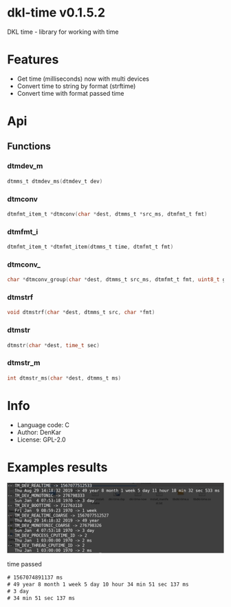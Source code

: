 dkl-time v0.1.5.2
============================
DKL time - library for working with time

# Features

* Get time (milliseconds) now with multi devices
* Convert time to string by format (strftime)
* Convert time with format passed time

# Api

## Functions

### dtmdev_m
```C
dtmms_t dtmdev_ms(dtmdev_t dev)
```
### dtmconv
```C
dtmfmt_item_t *dtmconv(char *dest, dtmms_t *src_ms, dtmfmt_t fmt)
```
### dtmfmt_i
```C
dtmfmt_item_t *dtmfmt_item(dtmms_t time, dtmfmt_t fmt)
```
### dtmconv_
```C
char *dtmconv_group(char *dest, dtmms_t src_ms, dtmfmt_t fmt, uint8_t groups, _Bool is_empty)
```
### dtmstrf
```C
void dtmstrf(char *dest, dtmms_t src, char *fmt)
```
### dtmstr
```C
dtmstr(char *dest, time_t sec)
```
### dtmstr_m
```C
int dtmstr_ms(char *dest, dtmms_t ms)
```

# Info

* Language code: C
* Author: DenKar
* License: GPL-2.0

# Examples results

![Result](/screenshots/now.png)

time passed
```
# 1567074891137 ms
# 49 year 8 month 1 week 5 day 10 hour 34 min 51 sec 137 ms
# 3 day
# 34 min 51 sec 137 ms
```
